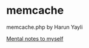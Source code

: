 memcache
========

memcache.php by Harun Yayli

[Mental notes to myself](http://livebookmark.net/journal/)
